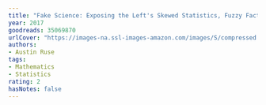 ```yaml
---
title: "Fake Science: Exposing the Left's Skewed Statistics, Fuzzy Facts, and Dodgy Data"
year: 2017
goodreads: 35069870
urlCover: "https://images-na.ssl-images-amazon.com/images/S/compressed.photo.goodreads.com/books/1498975451i/35069870.jpg"
authors:
- Austin Ruse
tags:
- Mathematics
- Statistics
rating: 2
hasNotes: false
---
```

